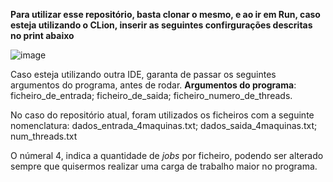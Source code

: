 **Para utilizar esse repositório, basta clonar o mesmo, e ao ir em Run, caso esteja utilizando o CLion, inserir as seguintes confirgurações descritas no print abaixo**

![image](https://github.com/user-attachments/assets/50621ab4-bc4a-4687-8672-9e8465d16ca9)

Caso esteja utilizando outra IDE, garanta de passar os seguintes argumentos do programa, antes de rodar.
**Argumentos do programa**:
ficheiro_de_entrada;
ficheiro_de_saida;
ficheiro_numero_de_threads.

No caso do repositório atual, foram utilizados os ficheiros com a seguinte nomenclatura:
dados_entrada_4maquinas.txt;
dados_saida_4maquinas.txt; 
num_threads.txt

O númeral 4, indica a quantidade de _jobs_ por ficheiro, podendo ser alterado sempre que quisermos realizar uma carga de trabalho maior no programa.


